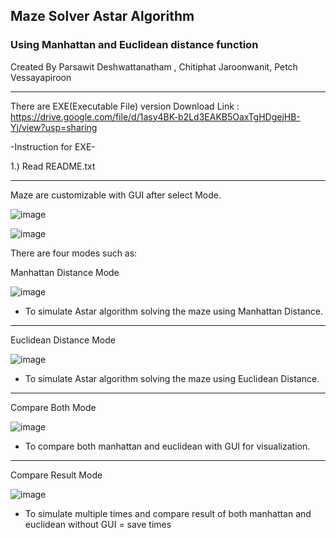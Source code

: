 ## Maze Solver Astar Algorithm 
### Using Manhattan and Euclidean distance function
Created By Parsawit Deshwattanatham , Chitiphat Jaroonwanit, Petch Vessayapiroon
________________________________________________________________________
There are EXE(Executable File) version
Download Link : https://drive.google.com/file/d/1asy4BK-b2Ld3EAKB5OaxTgHDgejHB-Yj/view?usp=sharing

-Instruction for EXE-

1.) Read README.txt
________________________________________________________________________
Maze are customizable with GUI after select Mode.

![image](https://user-images.githubusercontent.com/77602952/166197382-70932e3f-07e0-43fa-a381-c5f4b0b035eb.png)


![image](https://user-images.githubusercontent.com/77602952/166197593-210cf0ac-369a-431f-99b7-a58b98d705f3.png)



There are four modes such as:

Manhattan Distance Mode

![image](https://user-images.githubusercontent.com/77602952/166196220-98c343f5-1afb-4f5d-a627-84f401e63905.png)
- To simulate Astar algorithm solving the maze using Manhattan Distance.
________________________________________________________________________
Euclidean Distance Mode

![image](https://user-images.githubusercontent.com/77602952/166196368-bb4bb319-de47-4215-82d7-fa3d8143af06.png)
- To simulate Astar algorithm solving the maze using Euclidean Distance.
________________________________________________________________________
Compare Both Mode

![image](https://user-images.githubusercontent.com/77602952/166196416-9b842c54-3d56-43d3-b490-8b4667541cae.png)
- To compare both manhattan and euclidean with GUI for visualization.
________________________________________________________________________
Compare Result Mode

![image](https://user-images.githubusercontent.com/77602952/166196479-5f95f342-400d-4227-8599-6588e3af5fc5.png)
- To simulate multiple times and compare result of both manhattan and euclidean without GUI = save times
